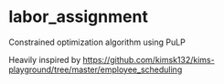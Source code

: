 # labor_assignment

Constrained optimization algorithm using PuLP

Heavily inspired by
https://github.com/kimsk132/kims-playground/tree/master/employee_scheduling
